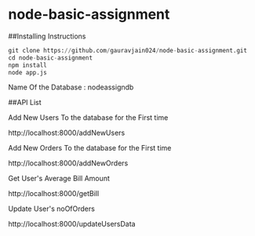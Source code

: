 # node-basic-assignment

##Installing Instructions
```python
git clone https://github.com/gauravjain024/node-basic-assignment.git
cd node-basic-assignment
npm install
node app.js
```


Name Of the Database : nodeassigndb

##API List

Add New Users To the database for the First time

http://localhost:8000/addNewUsers

Add New Orders To the database for the First time

http://localhost:8000/addNewOrders

Get User's Average Bill Amount

http://localhost:8000/getBill

Update User's noOfOrders

http://localhost:8000/updateUsersData
